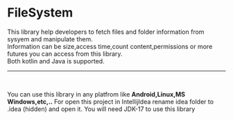 # FileSystem

This library help developers to fetch files and folder information from sysyem and manipulate them.</br>
Information can be size,access time,count content,permissions or more futures you can access from this library.</br>
Both kotlin and Java is supported.

--------------
</br>

You can use this library in any platfrom like **Android,Linux,MS Windows,etc,..**
For open this project in IntellijIdea rename idea folder to .idea (hidden) and open it.
You will need JDK-17 to use this library
